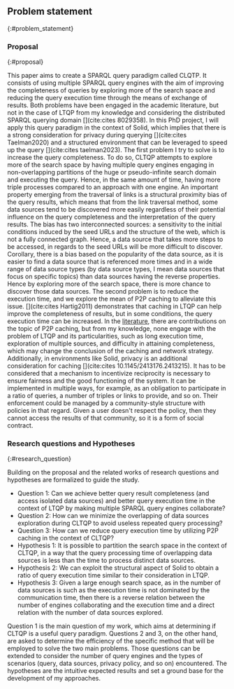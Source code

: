 ## Problem statement
{:#problem_statement}

### Proposal
{:#proposal}

This paper aims to create a SPARQL query paradigm called CLQTP.
It consists of using multiple SPARQL query engines with the aim of improving the completeness
of queries by exploring more of the search space and reducing the query execution time through the means of exchange of results.
Both problems have been engaged in the academic literature, but not in the case of LTQP from my knowledge and considering the distributed SPARQL querying domain [](cite:cites 8029358).
In this PhD project, I will apply this query paradigm in the context of Solid, 
which implies that there is a strong consideration for privacy during querying [](cite:cites Taelman2020)
and a structured environment that can be leveraged to speed up the query [](cite:cites taelman2023).
The first problem I try to solve is to increase the query completeness.
To do so, CLTQP attempts to explore more of the search space by having multiple query engines engaging in 
non-overlapping partitions of the huge or pseudo-infinite search domain and executing the query.
Hence, in the same amount of time, having more triple processes compared to an approach with one engine.
An important property emerging from the traversal of links is a structural proximity bias of the query results, which
means that from the link traversal method, some data sources tend to be discovered more easily regardless of their potential
influence on the query completeness and the interpretation of the query results.
The bias has two interconnected sources: a sensitivity to the initial conditions induced by the seed URLs and the structure of the web,
which is not a fully connected graph.
Hence, a data source that takes more steps to be accessed, in regards to the seed URLs will be more difficult to discover.
Corollary, there is a bias based on the popularity of the data source, as it is easier to find a data source that is
referenced more times and in a wide range of data source types (by data source types, I mean data sources that focus on specific topics)
than data sources having the reverse properties.
Hence by exploring more of the search space, there is more chance to discover those data sources.
The second problem is to reduce the execution time, and we explore the mean of P2P caching to alleviate this issue.
[](cite:cites Hartig2011) demonstrates that caching in LTQP can help improve the completeness of results,
but in some conditions, the query execution time can be increased.
In the [literature](#literature_review_P2P_caching), there are contributions on the topic of P2P caching,
but from my knowledge, none engage with the problem of LTQP and its particularities,
such as long execution time, exploration of multiple sources, and difficulty in attaining completeness,
which may change the conclusion of the caching and network strategy.
Additionally, in environments like Solid, privacy is an additional consideration for caching [](cite:cites 10.1145/2413176.2413215).
It has to be considered that a mechanism to incentivize reciprocity is necessary to ensure fairness and the good functioning of the system.
It can be implemented in multiple ways, for example, as an obligation to participate in a ratio of queries,
a number of triples or links to provide, and so on.
Their enforcement could be managed by a community-style structure with policies in that regard.
Given a user doesn't respect the policy, then they cannot access the results of that community,
so it is a form of social contract.


### Research questions and Hypotheses
{:#research_question}

Building on the proposal and the related works of [](#litterature_review) 
research questions and hypotheses are formalized to guide the study.
<ul>
<li><span class="question_hypothesis">Question 1</span>: Can we achieve better query result completeness (and access isolated data sources) 
and better query execution time in the context of LTQP by making multiple SPARQL query engines collaborate?</li>

<li><span class="question_hypothesis">Question 2</span>: How can we minimize the overlapping of data sources exploration during CLTQP to avoid useless repeated query processing?</li>

<li><span class="question_hypothesis">Question 3</span>: How can we reduce query execution time by utilizing P2P caching in the context of CLTQP?</li>

<li><span class="question_hypothesis">Hypothesis 1</span>: It is possible to partition the search space in the context of CLTQP,
in a way that the query processing time of overlapping data sources is less than the time to process distinct data sources.
</li>

<li><span class="question_hypothesis">Hypothesis 2</span>: We can exploit the structural aspect of Solid to obtain a ratio of query execution time
similar to their consideration in LTQP.
</li>

<li><span class="question_hypothesis">Hypothesis 3</span>: Given a large enough search space,
as in the number of data sources is such as the execution time is not dominated by the communication time,
then there is a reverse relation between the number of engines collaborating and 
the execution time and a direct relation with the number of data sources explored. 
</li>
</ul>


Question 1 is the main question of my work, which aims at determining if CLTQP is a useful query paradigm.
Questions 2 and 3, on the other hand, are asked to determine the efficiency of the specific method 
that will be employed to solve the two main problems.
Those questions can be extended to consider the number
of query engines and the types of scenarios (query, data sources, privacy policy, and so on) encountered.
The hypotheses are the intuitive expected results and set a ground base for the development of my approaches.

